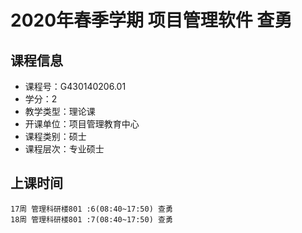 # 2020年春季学期 项目管理软件 查勇






## 课程信息

- 课程号：G430140206.01
- 学分：2
- 教学类型：理论课
- 开课单位：项目管理教育中心
- 课程类别：硕士
- 课程层次：专业硕士

## 上课时间

```
17周 管理科研楼801 :6(08:40~17:50) 查勇
18周 管理科研楼801 :7(08:40~17:50) 查勇
```

